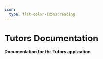 ```yaml
---
icon:
  type: flat-color-icons:reading
---
```


# Tutors Documentation

<b>Documentation for the Tutors application</b>